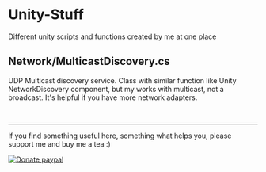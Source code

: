 # Unity-Stuff
Different unity scripts and functions created by me at one place

## Network/MulticastDiscovery.cs
UDP Multicast discovery service. Class with similar function like Unity NetworkDiscovery component, but my works with multicast, not a broadcast. It's helpful if you have more network adapters.

<br>

***

If you find something useful here, something what helps you, please support me and buy me a tea :)

[![Donate paypal](https://www.paypalobjects.com/en_US/i/btn/btn_donateCC_LG.gif)](https://www.paypal.me/MichalStefanak)
